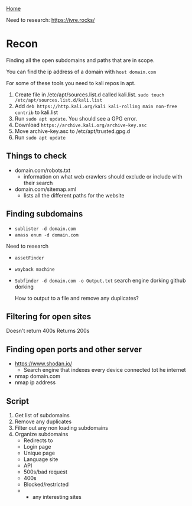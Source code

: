 <!--
 * This file is part of RS Cheat Sheets.
 *
 * RS Cheat Sheets is free software: you can redistribute it and/or modify
 * it under the terms of the GNU General Public License as published by
 * the Free Software Foundation, either version 3 of the License, or
 * (at your option) any later version.
 *
 * RS Cheat Sheets is distributed in the hope that it will be useful,
 * but WITHOUT ANY WARRANTY; without even the implied warranty of
 * MERCHANTABILITY or FITNESS FOR A PARTICULAR PURPOSE.  See the
 * GNU General Public License for more details.
 *
 * You should have received a copy of the GNU General Public License
 * along with RS Cheat Sheets. If not, see <https://www.gnu.org/licenses/>.
 */
-->

[Home](../README.md)

Need to research:
https://ivre.rocks/

# Recon
Finding all the open subdomains and paths that are in scope.

You can find the ip address of a domain with `host domain.com`

For some of these tools you need to kali repos in apt.
1. Create file in /etc/apt/sources.list.d called kali.list. `sudo touch /etc/apt/sources.list.d/kali.list`
1. Add `deb https://http.kali.org/kali kali-rolling main non-free contrib` to kali.list
1. Run `sudo apt update`. You should see a GPG error.
1. Download `https://archive.kali.org/archive-key.asc`
1. Move archive-key.asc to /etc/apt/trusted.gpg.d
1. Run `sudo apt update`

## Things to check
- domain.com/robots.txt
	- information on what web crawlers should exclude or include with their search
- domain.com/sitemap.xml
	- lists all the different paths for the website

## Finding subdomains
- `sublister -d domain.com`
- `amass enum -d domain.com`

Need to research
- `assetFinder`
-	`wayback machine`
- `Subfinder -d domain.com -o Output.txt`
	search engine dorking
	github dorking

	How to output to a file and remove any duplicates?

## Filtering for open sites
Doesn't return 400s
Returns 200s

## Finding open ports and other server
- https://www.shodan.io/
	- Search engine that indexes every device connected tot he internet
- nmap domain.com
- nmap ip address

## Script
1. Get list of subdomains
1. Remove any duplicates
1. Filter out any non loading subdomains
1. Organize subdomains
	- Redirects to
	- Login page
	- Unique page
	- Language site
	- API
	- 500s/bad request
	- 400s
	- Blocked/restricted
	- * any interesting sites

